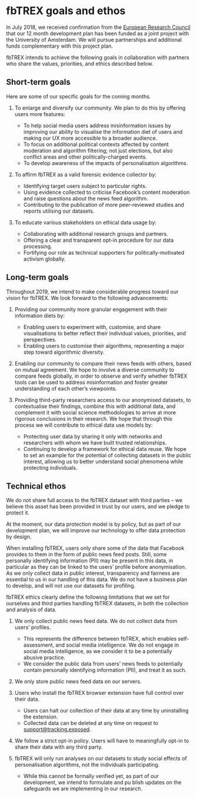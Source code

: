 # fbTREX goals and ethos

In July 2018, we received confirmation from the [European Research Council](https://erc.europa.eu/news/erc-proof-concept-grant-examples-research-projects-2-round) that our 12 month development plan has been funded as a joint project with the University of Amsterdam. We will pursue partnerships and additional funds complementary with this project plan.

fbTREX intends to achieve the following goals in collaboration with partners who share the values, priorities, and ethics described below.

## Short-term goals

Here are some of our specific goals for the coming months.

1. To enlarge and diversify our community. We plan to do this by offering users more features:
	* To help social media users address misinformation issues by improving our ability to visualise the information diet of users and making our UX more accessible to a broader audience.
	* To focus on additional political contexts affected by content moderation and algorithm filtering; not just elections, but also conflict areas and other politically-charged events.
	* To develop awareness of the impacts of personalisation algorithms.

2. To affirm fbTREX as a valid forensic evidence collector by:
	* Identifying target users subject to particular rights.
	* Using evidence collected to criticise Facebook’s content moderation and raise questions about the news feed algorithm.
	* Contributing to the publication of more peer-reviewed studies and reports utilising our datasets.

3. To educate various stakeholders on ethical data usage by:
	* Collaborating with additional research groups and partners.
	* Offering a clear and transparent opt-in procedure for our data processing.
	* Fortifying our role as technical supporters for politically-motivated activism globally.

## Long-term goals

Throughout 2019, we intend to make considerable progress toward our vision for fbTREX. We look forward to the following advancements:

1. Providing our community more granular engagement with their information diets by:
	* Enabling users to experiment with, customise, and share visualisations to better reflect their individual values, priorities, and perspectives.
	* Enabling users to customise their algorithms, representing a major step toward algorithmic diversity.

2. Enabling our community to compare their news feeds with others, based on mutual agreement. We hope to involve a diverse community to compare feeds globally, in order to observe and verify whether fbTREX tools can be used to address misinformation and foster greater understanding of each other’s viewpoints.

3. Providing third-party researchers access to our anonymised datasets, to contextualise their findings, combine this with additional data, and complement it with social science methodologies to arrive at more rigorous conclusions in their research. We hope that through this process we will contribute to ethical data use models by:
	* Protecting user data by sharing it only with networks and researchers with whom we have built trusted relationships.
	* Continuing to develop a framework for ethical data reuse. We hope to set an example for the potential of collecting datasets in the public interest, allowing us to better understand social phenomena while protecting individuals.

## Technical ethos

We do not share full access to the fbTREX dataset with third parties – we believe this asset has been provided in trust by our users, and we pledge to protect it.

At the moment, our data protection model is by policy, but as part of our development plan, we will improve our technology to offer data protection by design.

When installing fbTREX, users only share some of the data that Facebook provides to them in the form of public news feed posts. Still, some personally identifying information (PII) may be present in this data, in particular as they can be linked to the users’ profile before anonymisation. As we only collect data in public interest, transparency and fairness are essential to us in our handling of this data. We do not have a business plan to develop, and will not use our datasets for profiling.

fbTREX ethics clearly define the following limitations that we set for ourselves and third parties handling fbTREX datasets, in both the collection and analysis of data.

1. We only collect public news feed data. We do not collect data from users’ profiles.
	* This represents the difference between fbTREX, which enables self-assessment, and social media intelligence. We do not engage in social media intelligence, as we consider it to be a potentially abusive practice.
	* We consider the public data from users’ news feeds to potentially contain personally identifying information (PII), and treat it as such.

2. We only store public news feed data on our servers.

3. Users who install the fbTREX browser extension have full control over their data.
	* Users can halt our collection of their data at any time by uninstalling the extension.
	* Collected data can be deleted at any time on request to support@tracking.exposed.

4. We follow a strict opt-in policy. Users will have to meaningfully opt-in to share their data with any third party.

5. fbTREX will only run analyses on our datasets to study social effects of personalisation algorithms, not the individuals participating.
	* While this cannot be formally verified yet, as part of our development, we intend to formulate and pu blish updates on the safeguards we are implementing in our research.
